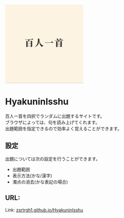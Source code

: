 <a href="https://zsrtrgh1.github.io/HyakuninIsshu">
<img src="ogpImage.jpg" style="width:50%;object-fit: cover;"/>
</a>

# HyakuninIsshu
百人一首を四択でランダムに出題するサイトです。<br>
ブラウザによっては、句を読み上げてくれます。<br>
出題範囲を指定できるので効率よく覚えることができます。
## 設定
出題については次の設定を行うことができます。

- 出題範囲
- 表示方法(かな/漢字)
- 濁点の消去(かな表記の場合)
## URL:
Link: [zsrtrgh1.github.io/HyakuninIsshu](https://zsrtrgh1.github.io/HyakuninIsshu)
